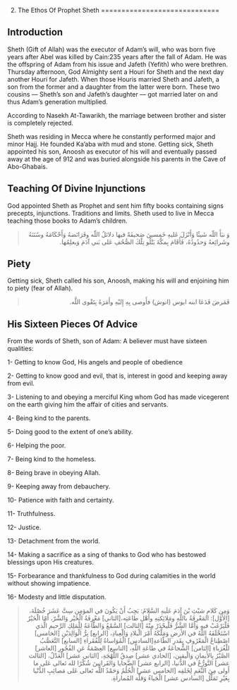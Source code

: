 2. The Ethos Of Prophet Sheth
=============================

Introduction
------------

Sheth (Gift of Allah) was the executor of Adam’s will, who was born five
years after Abel was killed by Cain:235 years after the fall of Adam. He
was the offspring of Adam from his issue and Jafeth (Yefith) who were
brethren. Thursday afternoon, God Almighty sent a Houri for Sheth and
the next day another Houri for Jafeth. When those Houris married Sheth
and Jafeth, a son from the former and a daughter from the latter were
born. These two cousins — Sheth’s son and Jafeth’s daughter — got
married later on and thus Adam’s generation multiplied.

According to Nasekh At-Tawarikh, the marriage between brother and sister
is completely rejected.

Sheth was residing in Mecca where he constantly performed major and
minor Hajj. He founded Ka’aba with mud and stone. Getting sick, Sheth
appointed his son, Anoosh as executor of his will and eventually passed
away at the age of 912 and was buried alongside his parents in the Cave
of Abo-Ghabais.

Teaching Of Divine Injunctions
------------------------------

God appointed Sheth as Prophet and sent him fifty books containing signs
precepts, injunctions. Traditions and limits. Sheth used to live in
Mecca teaching those books to Adam’s children.

<blockquote dir="rtl">
  <p>
وَ نبَأَ اللّه شَيئًا وَأَنْزَلَ عَليهِ خَمسينَ صَحيفَةً فيها دلائلُ
اللّه وفَرَائضهُ وَأَحْكَامَهُ وسُنَنَهُ وشَرائِعهُ وَحدُودُهُ،
فَأَقَامَ بِمكَّةَ يَتْلُو تِلْكَ الصُّحُفِ عَلى بَني آدَمَ
وَيعلِمُها.
  </p>
</blockquote>

Piety
-----

Getting sick, Sheth called his son, Anoosh, making his will and
enjoining him to piety (fear of Allah).

<blockquote dir="rtl">
  <p>
فَمَرضَ فَدَعَا ابنه ايوس (انوش) فأَوصى بِهِ إِليْهِ وأَمَرَهُ
بِتَقْوى اللَّه.
  </p>
</blockquote>

His Sixteen Pieces Of Advice
----------------------------

From the words of Sheth, son of Adam: A believer must have sixteen
qualities:

1- Getting to know God, His angels and people of obedience

2- Getting to know good and evil, that is, interest in good and keeping
away from evil.

3- Listening to and obeying a merciful King whom God has made vicegerent
on the earth giving him the affair of cities and servants.

4- Being kind to the parents.

5- Doing good to the extent of one’s ability.

6- Helping the poor.

7- Being kind to the homeless.

8- Being brave in obeying Allah.

9- Keeping away from debauchery.

10- Patience with faith and certainty.

11- Truthfulness.

12- Justice.

13- Detachment from the world.

14- Making a sacrifice as a sing of thanks to God who has bestowed
blessings upon His creatures.

15- Forbearance and thankfulness to God during calamities in the world
without showing impatience.

16- Modesty and little disputation.

<blockquote dir="rtl">
  <p>
وَمِن كَلامِ شيْثِ بْنَ آدَمَ عَلَيهِ السَّلامُ: يَجِبُ أَنْ يَكُونَ
في المؤمِنِ سِتَّ عَشَرَ خُصْلَةَ،[الأَوَّل]: المَعْرِفَةُ باللَّهِ
ومَلائِكتِهِ وأَهْلِ طاعَتِه،[الثاني] مَعْرِفَةُ الْخَيْر وَالشَّرّ،
أَمّا الْخَيْرُ فَلْيَرْغَبْ فيهِ وَأَمَّا الشَّرُّ فَلْيحْذَرْ مِنْهُ
[الثالث] السَّمْعُ وَالطَّاعَةُ لِلْمَلِكِ الرَّحيم الَّذي
اسْتَخْلَفَهُ اللَّهُ في الأَرضِ وَمَلَّكَهُ أَمْرَ الْبلادِ
وَالْعِبادِ، [الرابع] بِرُّ الْوَالِدَيْنِ [الخامس] اصْطِناعُ
الْمَعْرُوفِ بِقَدرِ الطّاعةِ[السادس] الْمُوَاساةُ لِلْفُقَراءِ
[السابع] التَّعَصُّبُ للْغُرَباءِ [الثامن] الشُّجاعَةُ في طاعَةِ
اللَّهِ، [التاسع] العِصْمَةُ عَنِ الفُجُورِ [العاشر] الصَّبْرُ
بِالأَيمانِ وَالْيقين، [الحادي عشر] صِدقُ اللَّهْجَةِ، [الثاني عشر]
الْعَدْلُ، [الثالث عشر] التَّورُّعُ في الدُّنيا، [الرابع عشر]
الضَّحايا وَالقَرابينَ شُكْرًا لله تَعالى عَلى ما أَولى مِنَ النِّعَمِ
لِخَلقِه [الخامس عشر] الْحُلُمُ وَحَمْدُ اللَّه تَعالى عَلى مَصائِبِ
الدُّنْيا بِغَيْرِ تَمَلُّل [السادس عشر] الْحَياءُ وَقلَّة المُماراةِ.
  </p>
</blockquote>


